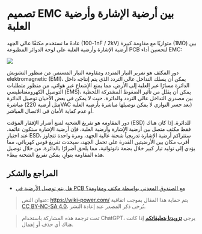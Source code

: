# تصميم EMC بين أرضية الإشارة وأرضية العلبة

عادةً ما نستخدم مكثفًا عالي الجهد (1-100nF / 2kV) متوازيًا مع مقاومة كبيرة (1MΩ) بين أرضية الإشارة وأرضية العلبة على لوحة الدوائر المطبوعة PCB لتحسين أداء EMC:

![](https://media.wiki-power.com/img/20220620162528.png)

دور المكثف هو تمرير التيار المتردد ومقاومة التيار المستمر. من منظور التشويش elektromagnetic (EMI)، يمكن أن يسلك التداخل عالي التردد الذي يتم إنتاجه داخل الدائرة مسارًا عبر العلبة إلى الأرض، مما يمنع الإشعاع عبر هوائي. من منظور متطلبات التوصيل الكهرومغناطيسي (EMS)، يمكن أن يقلل من تأثير الضغوط المشتركة اللحظية بين مصدري التداخل عالي التردد والدائرة، حيث لا يمكن في بعض الأحيان توصيل الدائرة مباشرة (مثل أرضية 220VAC بعد جسر التوازي لا يمكن توصيلها مباشرة بأرضية العلبة) أو عدم كفاية الأمان في الاتصال المباشر.

دور المقاومة هو تفريغ الشحنة لمنع أضرار الإفقار المؤقت (ESD) للدائرة. إذا كان هناك فقط مكثف متصل بين أرضية الإشارة وأرضية العلبة، فإن أرضية الإشارة ستكون عائمة. عند اختبار ESD، ستتراكم أرضية الإشارة تدريجياً شحنة عالية الجهد، ومرة واحدة تتجاوز أقرب مكان بين الأرضيتين القدرة على تحمل الجهد، سيحدث تفريغ قوس كهربائي، مما يؤدي إلى توليد تيار كبير خلال بضعة نانوثوانية، مما يلحق أضرارًا بالدائرة. من خلال توصيل هذه المقاومة بتوازٍ، يمكن تفريغ الشحنة ببطء.

## المراجع والشكر

- [هل يتم توصيل الأرضية في PCB مع الصندوق المعدني بواسطة مكثف ومقاومة؟](https://mp.weixin.qq.com/s/vAdoDyBed4uIfISrP0Zeyw)

> عنوان النص: <https://wiki-power.com/>
> يتم حماية هذا المقال بموجب اتفاقية [CC BY-NC-SA 4.0](https://creativecommons.org/licenses/by/4.0/deed.zh)، يُرجى ذكر المصدر عند إعادة النشر.

> تمت ترجمة هذه المشاركة باستخدام ChatGPT، يرجى [**تزويدنا بتعليقاتكم**](https://github.com/linyuxuanlin/Wiki_MkDocs/issues/new) إذا كانت هناك أي حذف أو إهمال.
